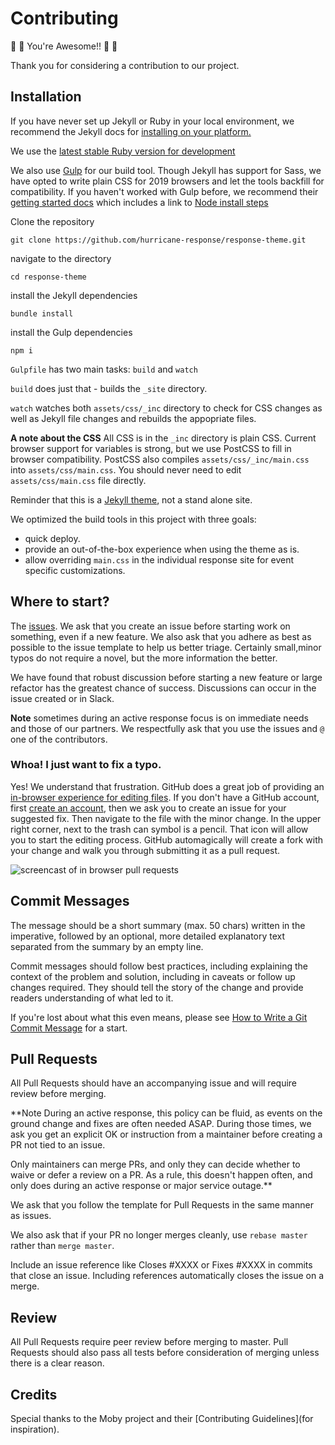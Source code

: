 # Contributing

🎊 🎉 You're Awesome!! 🎉 🎊

Thank you for considering a contribution to our project.

## Installation

If you have never set up Jekyll or Ruby in your local environment, we recommend the Jekyll docs for [installing on your platform.](https://jekyllrb.com/docs/installation/)

We use the [latest stable Ruby version for development](https://github.com/hurricane-response/response-theme/blob/master/.ruby-version)

We also use [Gulp](https://gulpjs.com) for our build tool. Though Jekyll has support for Sass, we have opted to write plain CSS for 2019 browsers and let the tools backfill for compatibility. If you haven't worked with Gulp before, we recommend their [getting started docs](https://gulpjs.com/docs/en/getting-started/quick-start) which includes a link to [Node install steps](https://nodejs.org/en/)


Clone the repository

```{bash}
git clone https://github.com/hurricane-response/response-theme.git
```

navigate to the directory

```{bash}
cd response-theme
```

install the Jekyll dependencies

```{bash}
bundle install
```

install the Gulp dependencies

```{bash}
npm i
```

`Gulpfile` has two main tasks: `build` and `watch`

`build` does just that - builds the `_site` directory.

`watch` watches both `assets/css/_inc` directory to check for CSS changes as well as Jekyll file changes and rebuilds the appopriate files.

**A note about the CSS** All CSS is in the `_inc` directory is plain CSS. Current browser support for variables is strong, but we use PostCSS to fill in browser compatibility. PostCSS also compiles `assets/css/_inc/main.css` into `assets/css/main.css`. You should never need to edit `assets/css/main.css` file directly.

Reminder that this is a [Jekyll theme](https://jekyllrb.com/docs/themes/), not a stand alone site.

We optimized the build tools in this project with three goals:

* quick deploy.
* provide an out-of-the-box experience when using the theme as is.
* allow overriding `main.css` in the individual response site for event specific customizations.

## Where to start?

The [issues](https://github.com/hurricane-response/response-theme/issues). We ask that you create an issue before starting work on something, even if a new feature. We also ask that you adhere as best as possible to the issue template to help us better triage. Certainly small,minor typos do not require a novel, but the more information the better.

We have found that robust discussion before starting a new feature or large refactor has the greatest chance of success. Discussions can occur in the issue created or in Slack.


**Note** sometimes during an active response focus is on immediate needs and those of our partners. We respectfully ask that you use the issues and `@` one of the contributors.

### Whoa! I just want to fix a typo.

Yes! We understand that frustration. GitHub does a great job of providing an [in-browser experience for editing files](https://help.github.com/en/articles/editing-files-in-your-repository). If you don't have a GitHub account, first [create an account](https://github.com/join), then we ask you to create an issue for your suggested fix. Then navigate to the file with the minor change. In the upper right corner, next to the trash can symbol is a pencil. That icon will allow you to start the editing process. GitHub automagically will create a fork with your change and walk you through submitting it as a pull request.

![screencast of in browser pull requests](https://raw.githubusercontent.com/hurricane-response/response-theme/master/github_inbrowser_pullrequest.gif)

## Commit Messages

The message should be a short summary (max. 50 chars) written in the imperative, followed by an optional, more detailed explanatory text separated from the summary by an empty line.

Commit messages should follow best practices, including explaining the context of the problem and solution, including in caveats or follow up changes required. They should tell the story of the change and provide readers understanding of what led to it.

If you're lost about what this even means, please see [How to Write a Git Commit Message](https://chris.beams.io/posts/git-commit/) for a start.


## Pull Requests

All Pull Requests should have an accompanying issue and will require review before merging.

**Note During an active response, this policy can be fluid, as events on the ground change and fixes are often needed ASAP. During those times, we ask you get an explicit OK or instruction from a maintainer before creating a PR not tied to an issue.

Only maintainers can merge PRs, and only they can decide whether to waive or defer a review on a PR. As a rule, this doesn't happen often, and only does during an active response or major service outage.**

We ask that you follow the template for Pull Requests in the same manner as issues.

We also ask that if your PR no longer merges cleanly, use `rebase master` rather than `merge master`.

Include an issue reference like Closes #XXXX or Fixes #XXXX in commits that close an issue. Including references automatically closes the issue on a merge.

## Review

All Pull Requests require peer review before merging to master. Pull Requests should also pass all tests before consideration of merging unless there is a clear reason.

## Credits

Special thanks to the Moby project and their [Contributing Guidelines](for inspiration).
